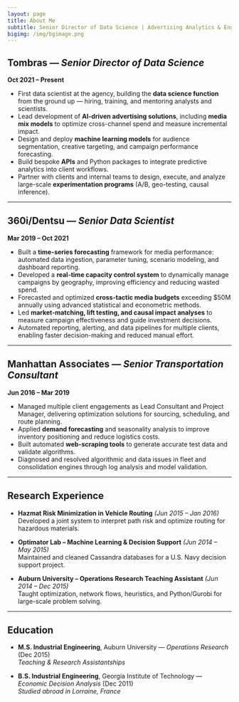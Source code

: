 ```yaml
---
layout: page
title: About Me
subtitle: Senior Director of Data Science | Advertising Analytics & Engineering
bigimg: /img/bgimage.png
---
```


## **Tombras** — *Senior Director of Data Science*  
**Oct 2021 – Present**  
- First data scientist at the agency, building the **data science function** from the ground up — hiring, training, and mentoring analysts and scientists.  
- Lead development of **AI-driven advertising solutions**, including **media mix models** to optimize cross-channel spend and measure incremental impact.  
- Design and deploy **machine learning models** for audience segmentation, creative targeting, and campaign performance forecasting.  
- Build bespoke **APIs** and Python packages to integrate predictive analytics into client workflows.  
- Partner with clients and internal teams to design, execute, and analyze large-scale **experimentation programs** (A/B, geo-testing, causal inference).  

---

## **360i/Dentsu** — *Senior Data Scientist*  
**Mar 2019 – Oct 2021**  
- Built a **time-series forecasting** framework for media performance: automated data ingestion, parameter tuning, scenario modeling, and dashboard reporting.  
- Developed a **real-time capacity control system** to dynamically manage campaigns by geography, improving efficiency and reducing wasted spend.  
- Forecasted and optimized **cross-tactic media budgets** exceeding $50M annually using advanced statistical and econometric methods.  
- Led **market-matching, lift testing, and causal impact analyses** to measure campaign effectiveness and guide investment decisions.  
- Automated reporting, alerting, and data pipelines for multiple clients, enabling faster decision-making and reduced manual effort.  

---

## **Manhattan Associates** — *Senior Transportation Consultant*  
**Jun 2016 – Mar 2019**  
- Managed multiple client engagements as Lead Consultant and Project Manager, delivering optimization solutions for sourcing, scheduling, and route planning.  
- Applied **demand forecasting** and seasonality analysis to improve inventory positioning and reduce logistics costs.  
- Built automated **web-scraping tools** to generate accurate test data and validate algorithms.  
- Diagnosed and resolved algorithmic and data issues in fleet and consolidation engines through log analysis and model validation.  

---

## Research Experience

- **Hazmat Risk Minimization in Vehicle Routing** *(Jun 2015 – Jan 2016)*  
  Developed a joint system to interpret path risk and optimize routing for hazardous materials.  

- **Optimator Lab – Machine Learning & Decision Support** *(Jun 2014 – May 2015)*  
  Maintained and cleaned Cassandra databases for a U.S. Navy decision support project.  

- **Auburn University – Operations Research Teaching Assistant** *(Jun 2014 – Dec 2015)*  
  Taught optimization, network flows, heuristics, and Python/Gurobi for large-scale problem solving.  

---

## Education

- **M.S. Industrial Engineering**, Auburn University — *Operations Research* (Dec 2015)  
  *Teaching & Research Assistantships*  

- **B.S. Industrial Engineering**, Georgia Institute of Technology — *Economic Decision Analysis* (Dec 2011)  
  *Studied abroad in Lorraine, France*  
